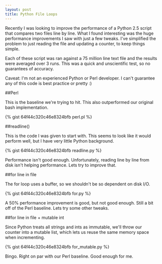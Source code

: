 ```yaml
---
layout: post
title: Python File Loops
---
```


Recently I was looking to improve the performance of a Python 2.5 script that compares two files line by line. What I found interesting was the huge performance improvements I saw with just a few tweaks. I've simplified the problem to just reading the file and updating a counter, to keep things simple.

Each of these script was ran against a 75 million line text file and the results were averaged over 3 runs. This was a quick and unscientific test, so no guarantees of accuracy.

Caveat: I'm not an experienced Python or Perl developer. I can't guarantee any of this code is best practice or pretty :)

##Perl

This is the baseline we're trying to hit. This also outperformed our original bash implementation.

{% gist 64f44c320c46e8324bfb perl.pl %}

##readline()

This is the code I was given to start with. This seems to look like it would perform well, but I have very little Python background.

{% gist 64f44c320c46e8324bfb readline.py %}

Performance isn't good enough. Unfortunately, reading line by line from disk isn't helping performance. Lets try to improve that.

##for line in file

The for loop uses a buffer, so we shouldn't be so dependent on disk I/O.

{% gist 64f44c320c46e8324bfb for.py %}

A 50% performance improvement is good, but not good enough. Still a bit off of the Perl baseline. Lets try some other tweaks.

##for line in file + mutable int

Since Python treats all strings and ints as immutable, we'll throw our counter into a mutable list, which lets us reuse the same memory space when incrementing.

{% gist 64f44c320c46e8324bfb for_mutable.py %}

Bingo. Right on par with our Perl baseline. Good enough for me.
